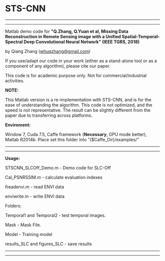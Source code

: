 **STS-CNN**
====
***********************************************************************************************************
***********************************************************************************************************

Matlab demo code for **"Q.Zhang, Q.Yuan et al, Missing Data Reconstruction in Remote Sensing image with
 a Unified Spatial-Temporal-Spectral Deep Convolutional Neural Network" (IEEE TGRS, 2018)**

by Qiang Zhang (whuqzhang@gmail.com)

If you use/adapt our code in your work (either as a stand-alone tool or as a component of any algorithm),
please cite our paper.

This code is for academic purpose only. Not for commercial/industrial activities.


**NOTE:**

  This Matlab version is a re-implementation with STS-CNN, and is for the ease of understanding the algorithm. 
  This code is not optimized, and the speed is not representative. 
  The result can be slightly different from the paper due to transferring across platforms.


**Enviroment:**

  Window 7, Cuda 7.5, Caffe framework (**Necessary**, GPU mode better), Matlab R2014b. Place set this folder into "($Caffe_Dir)/examples/"
***********************************************************************************************************
***********************************************************************************************************


**Usage:**

STSCNN_SLCOff_Demo.m - Demo code for SLC-Off

Cal_PSNRSSIM.m - calculate evaluation indexes

freadenvi.m - read ENVI data

enviwrite.m - write ENVI data

Folders:

Temporal1 and Temporal2 - test temporal images.

Mask - Mask File.

Model - Training model

results_SLC and figures_SLC - save results

***********************************************************************************************************
***********************************************************************************************************
